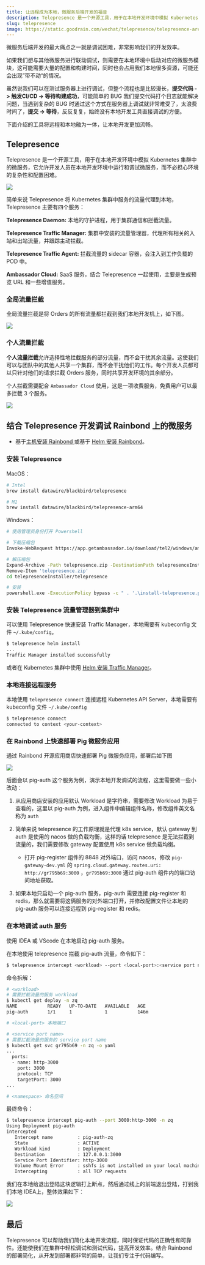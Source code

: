 ```yaml
---
title: 让远程成为本地，微服务后端开发的福音
description: Telepresence 是一个开源工具，用于在本地开发环境中模拟 Kubernetes 集群中的微服务，它允许开发人员在本地开发环境中运行和调试微服务，而不必担心环境的复杂性和配置困难
slug: telepresence
image: https://static.goodrain.com/wechat/telepresence/telepresence-architecture.inline.png
---
```


微服务后端开发的最大痛点之一就是调试困难，非常影响我们的开发效率。

如果我们想与其他微服务进行联动调试，则需要在本地环境中启动对应的微服务模块，这可能需要大量的配置和构建时间，同时也会占用我们本地很多资源，可能还会出现”带不动“的情况。

虽然说我们可以在测试服务器上进行调试，但整个流程也是比较漫长，**提交代码 -> 触发CI/CD -> 等待构建成功**，可能简单的 BUG 我们提交代码打个日志就能解决问题，当遇到复杂的 BUG 时通过这个方式在服务器上调试就非常难受了，太浪费时间了，**提交 -> 等待**，反反复复，始终没有本地开发工具直接调试的方便。

下面介绍的工具将远程和本地融为一体，让本地开发更加流畅。

<!--truncate-->

## Telepresence

Telepresence 是一个开源工具，用于在本地开发环境中模拟 Kubernetes 集群中的微服务，它允许开发人员在本地开发环境中运行和调试微服务，而不必担心环境的复杂性和配置困难。

![](https://static.goodrain.com/wechat/telepresence/telepresence-architecture.inline.png)

简单来说 Telepresence 将 Kubernetes 集群中服务的流量代理到本地，Telepresence 主要有四个服务：

**Telepresence Daemon:** 本地的守护进程，用于集群通信和拦截流量。

**Telepresence Traffic Manager:** 集群中安装的流量管理器，代理所有相关的入站和出站流量，并跟踪主动拦截。

**Telepresence Traffic Agent:** 拦截流量的 sidecar 容器，会注入到工作负载的 POD 中。

**Ambassador Cloud:** SaaS 服务，结合 Telepresence 一起使用，主要是生成预览 URL 和一些增值服务。

### 全局流量拦截

全局流量拦截是将 Orders 的所有流量都拦截到我们本地开发机上，如下图。

![](https://static.goodrain.com/wechat/telepresence/global.png)

### 个人流量拦截

**个人流量拦截**允许选择性地拦截服务的部分流量，而不会干扰其余流量。这使我们可以与团队中的其他人共享一个集群，而不会干扰他们的工作。每个开发人员都可以只针对他们的请求拦截 Orders 服务，同时共享开发环境的其余部分。

个人拦截需要配合 `Ambassador Cloud` 使用，这是一项收费服务，免费用户可以最多拦截 3 个服务。

![](https://static.goodrain.com/wechat/telepresence/ind.png)

## 结合 Telepresence 开发调试 Rainbond 上的微服务

* 基于[主机安装 Rainbond ](https://www.rainbond.com/docs/installation/install-with-ui/)或基于 [Helm 安装 Rainbond](https://www.rainbond.com/docs/installation/install-with-helm/)。

### 安装 Telepresence 

MacOS：

```bash
# Intel
brew install datawire/blackbird/telepresence

# M1
brew install datawire/blackbird/telepresence-arm64
```

Windows：

```bash
# 使用管理员身份打开 Powershell

# 下载压缩包
Invoke-WebRequest https://app.getambassador.io/download/tel2/windows/amd64/latest/telepresence.zip -OutFile telepresence.zip

# 解压缩包
Expand-Archive -Path telepresence.zip -DestinationPath telepresenceInstaller/telepresence
Remove-Item 'telepresence.zip'
cd telepresenceInstaller/telepresence

# 安装
powershell.exe -ExecutionPolicy bypass -c " . '.\install-telepresence.ps1';"
```

### 安装 Telepresence 流量管理器到集群中

可以使用 Telepresence 快速安装 Traffic Manager，本地需要有 kubeconfig 文件 `~/.kube/config`。

```bash
$ telepresence helm install
...
Traffic Manager installed successfully
```

或者在 Kubernetes 集群中使用 [Helm 安装 Traffic Manager](https://www.getambassador.io/docs/telepresence/latest/install/helm)。

### 本地连接远程服务

本地使用 `telepresence connect` 连接远程 Kubernetes API Server，本地需要有 kubeconfig 文件 `~/.kube/config`

```bash
$ telepresence connect
connected to context <your-context>
```

### 在 Rainbond 上快速部署 Pig 微服务应用

通过 Rainbond 开源应用商店快速部署 Pig 微服务应用，部署后如下图

![](https://static.goodrain.com/wechat/telepresence/rainbond-pig.png)

后面会以 pig-auth 这个服务为例，演示本地开发调试的流程，这里需要做一些小改动：

1. 从应用商店安装的应用默认 Workload 是字符串，需要修改 Workload 为易于查看的，这里以 pig-auth 为例，进入组件中编辑组件名称，修改组件英文名称为 `auth`

2. 简单来说 telepresence 的工作原理就是代理 k8s service，默认 gateway 到 auth 是使用的 nacos 做的负载均衡，这样的话 telepresence 是无法拦截到流量的，我们需要修改 gateway 配置使用 k8s service 做负载均衡。

   * 打开 pig-register 组件的 8848 对外端口，访问 nacos，修改 `pig-gateway-dev.yml` 的 `spring.cloud.gateway.routes.uri: http://gr795b69:3000` ，`gr795b69:3000` 通过 pig-auth 组件内的端口访问地址获取。

3. 如果本地只启动一个 pig-auth 服务，pig-auth 需要连接 pig-register 和 redis，那么就需要将这俩服务的对外端口打开，并修改配置文件让本地的 pig-auth 服务可以连接远程到 pig-register 和 redis。


### 在本地调试 auth 服务

使用 IDEA 或 VScode 在本地启动 pig-auth 服务。

在本地使用 telepresence 拦截 pig-auth 流量，命令如下：

```bash
$ telepresence intercept <workload> --port <local-port>:<service port name> -n <namespace>
```

命令拆解：

```bash
# <workload>
# 需要拦截流量的服务 workload
$ kubectl get deploy -n zq
NAME           READY   UP-TO-DATE   AVAILABLE   AGE
pig-auth       1/1     1            1           146m

# <local-port> 本地端口

# <service port name>
# 需要拦截流量的服务的 service port name
$ kubectl get svc gr795b69 -n zq -o yaml
...
  ports:
  - name: http-3000
    port: 3000
    protocol: TCP
    targetPort: 3000
...

# <namespace> 命名空间
```

最终命令：

```bash
$ telepresence intercept pig-auth --port 3000:http-3000 -n zq
Using Deployment pig-auth
intercepted
   Intercept name         : pig-auth-zq
   State                  : ACTIVE
   Workload kind          : Deployment
   Destination            : 127.0.0.1:3000
   Service Port Identifier: http-3000
   Volume Mount Error     : sshfs is not installed on your local machine
   Intercepting           : all TCP requests
```

我们在本地给退出登陆这块逻辑打上断点，然后通过线上的前端退出登陆，打到我们本地 IDEA上，整体效果如下：

![](https://static.goodrain.com/wechat/telepresence/telepresence-debug.gif)

## 最后

Telepresence 可以帮助我们简化本地开发流程，同时保证代码的正确性和可靠性。还能使我们在集群中轻松调试和测试代码，提高开发效率。结合 Rainbond 的部署简化，从开发到部署都非常的简单，让我们专注于代码编写。

